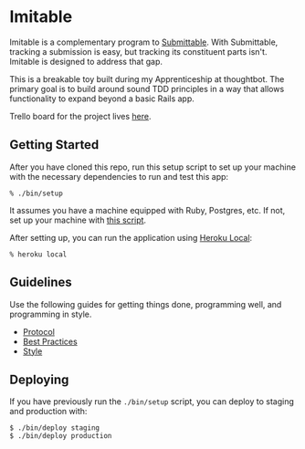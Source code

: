 # Imitable
Imitable is a complementary program to [Submittable](https://submittable.com).
With Submittable, tracking a submission is easy, but tracking its constituent
parts isn't. Imitable is designed to address that gap.

This is a breakable toy built during my Apprenticeship at thoughtbot. The
primary goal is to build around sound TDD principles in a way that allows
functionality to expand beyond a basic Rails app. 

Trello board for the project lives [here](https://trello.com/b/eV3O9qFw).

## Getting Started

After you have cloned this repo, run this setup script to set up your machine
with the necessary dependencies to run and test this app:

    % ./bin/setup

It assumes you have a machine equipped with Ruby, Postgres, etc. If not, set up
your machine with [this script].

[this script]: https://github.com/thoughtbot/laptop

After setting up, you can run the application using [Heroku Local]:

    % heroku local

[Heroku Local]: https://devcenter.heroku.com/articles/heroku-local

## Guidelines

Use the following guides for getting things done, programming well, and
programming in style.

* [Protocol](http://github.com/thoughtbot/guides/blob/master/protocol)
* [Best Practices](http://github.com/thoughtbot/guides/blob/master/best-practices)
* [Style](http://github.com/thoughtbot/guides/blob/master/style)

## Deploying

If you have previously run the `./bin/setup` script,
you can deploy to staging and production with:

    $ ./bin/deploy staging
    $ ./bin/deploy production

